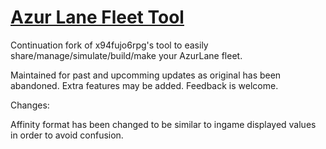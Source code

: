 ﻿# [Azur Lane Fleet Tool](https://renhex.github.io/AzurLaneFleet/)  
Continuation fork of x94fujo6rpg's tool to easily share/manage/simulate/build/make your AzurLane fleet.  

Maintained for past and upcomming updates as original has been abandoned.
Extra features may be added.
Feedback is welcome.

Changes:

Affinity format has been changed to be similar to ingame displayed values in order to avoid confusion.


